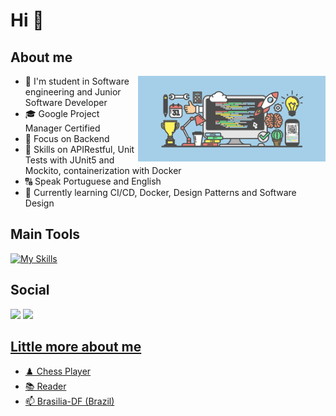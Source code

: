 
# Hi  👋 #

<h2>About me</h2>

<img align="right" alt="Code Image" src="./top-images-for-readme-.png" width="300px"/>

- 📔 I'm student in Software engineering and Junior Software Developer
- 🎓 Google Project Manager Certified 
- 📌 Focus on Backend
- 🥷 Skills on APIRestful, Unit Tests with JUnit5 and Mockito, containerization with Docker
- 🔠 Speak Portuguese and English
- 🤔 Currently learning CI/CD, Docker, Design Patterns and Software Design

## Main Tools ##
[![My Skills](https://skillicons.dev/icons?i=java,spring,postgres,git,docker,linux,postman,python&theme=light)](https://skillicons.dev)

## Social ##
</div>
  <a href="gabrielsoacc@gmail.com"><img src="https://img.shields.io/badge/Gmail-D14836?style=for-the-badge&logo=gmail&logoColor=white" target="_blank"></a>
  <a href="https://www.linkedin.com/in/gabrielsoacc/"><img src="https://img.shields.io/badge/LinkedIn-0077B5?style=for-the-badge&logo=linkedin&logoColor=white" target="_blank"></>

  
## Little more about me ##

- ♟️ Chess Player
- 📚 Reader
- 📫  Brasilia-DF (Brazil)
